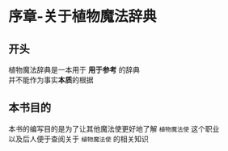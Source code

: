 # 序章-关于植物魔法辞典

## 开头
植物魔法辞典是一本用于 **用于参考** 的辞典  
并不能作为事实**本质**的根据  

## 本书目的
本书的编写目的是为了让其他魔法使更好地了解 `植物魔法使` 这个职业  
以及后人便于查阅关于 `植物魔法使` 的相关知识  